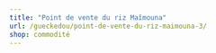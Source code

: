 ```yaml
---
title: "Point de vente du riz Maîmouna"
url: /gueckedou/point-de-vente-du-riz-maimouna-3/
shop: commodité
---
```

